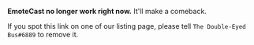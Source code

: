 **EmoteCast no longer work right now.** It'll make a comeback.

If you spot this link on one of our listing page, please tell `The Double-Eyed Bus#6889` to remove it.

<!--

# EmoteCast
Discord and NightDev can't stop us from enjoying emotes! Simply follow these steps to effectively fuck Night:

1. http://bot.discord.io/dtel, make sure you give External Emoji permission
2. Type emote code in full, e.g. `Literally :wendysA:` (Note: Message should only contain 1 emoji code. We are working to remove such limitation)
3. ENJOY THE COMMUNISM OF EMOTES

## How to get your emotes added
You can pay $1/month/server.

However, if you were a BTTV emote server, or your emotes are considered high quality/well-known,  your fee can be waived. Contact austinhuang#1076 for details.

## Comparing to GameWisp
### Setup
* **DTel**: Just have the bot!
* GameWisp: A Twitch channel, a linked GameWisp account, and a bunch of people who are willing to pay you instead of Discord (Nitro) for emotes.

### Cost
* **DTel**: In most cases, requires a user (Does not need to be server owner) to pay $1/month for all 50 server emotes listed as EC emotes. Everyone can use EC emotes.
* GameWisp: 5 GameWisp accounts need to pay the server owner’s GameWisp account a said amount (>=$1) monthly. Exceptions possible.

### Eligibility
* **DTel**: All members of any server that has DiscordTel invited and properly configured.
* GameWisp: Either subscribers in your server (Who paid $2/month) or everyone in your server. (Note: Since GameWisp subscribers are added to a subscriber role, it is possible to add everyone to that role, but this isn’t actually following its ToS/purpose.)

### Usage
* DTel: In channels of servers that has DiscordTel invited and properly configured.
* **GameWisp**: In all server/DM channels that the user have.

## List
Ctrl+F to find emote. Last updated: Sept 16 2017

| Code | Image |
| --- | --- |
| :catlick: | ![](https://cdn.discordapp.com/emojis/230036992296091648.png) |
| :eyBus: | ![](https://cdn.discordapp.com/emojis/230037460577550336.png) |
| :eyBus2: | ![](https://cdn.discordapp.com/emojis/230037540965580800.png) |
| :eyBus3: | ![](https://cdn.discordapp.com/emojis/230037605188632596.png) |
| :eyBus4: | ![](https://cdn.discordapp.com/emojis/230037661816061952.png) |
| :forsenE: | ![](https://cdn.discordapp.com/emojis/230096420462526465.png) |
| :forsenC: | ![](https://cdn.discordapp.com/emojis/230104693164998656.png) |
| :NotLikeThis: | ![](https://cdn.discordapp.com/emojis/230104790040838145.png) |
| :FeelsGoodMan: | ![](https://cdn.discordapp.com/emojis/230104835892969472.png) |
| :eyCat: | ![](https://cdn.discordapp.com/emojis/230105866634919936.png) |
| :TrumpOK: | ![](https://cdn.discordapp.com/emojis/230138267306164224.png) |
| :XD: | ![](https://cdn.discordapp.com/emojis/230340840910880768.png) |
| :kappa: | ![](https://cdn.discordapp.com/emojis/230476135828422659.png) |
| :daddykappa: | ![](https://cdn.discordapp.com/emojis/230476197363056640.png) |
| :puppy: | ![](https://cdn.discordapp.com/emojis/230476552607891456.png) |
| :buckleys: | ![](https://cdn.discordapp.com/emojis/230663037214785536.png) |
| :Nootella: | ![](https://cdn.discordapp.com/emojis/231817120206422026.png) |
| :spam: | ![](https://cdn.discordapp.com/emojis/232565516273713153.png) |
| :bleach: | ![](https://cdn.discordapp.com/emojis/232674893655834625.png) |
| :MtnDew: | ![](https://cdn.discordapp.com/emojis/233366606762344448.png) |
| :commie: | ![](https://cdn.discordapp.com/emojis/234836338363334656.png) |
| :RemWtf: | ![](https://cdn.discordapp.com/emojis/237266136834506754.png) |
| :RamWtf: | ![](https://cdn.discordapp.com/emojis/237307186563383307.png) |
| :heneedsummilk: | ![](https://cdn.discordapp.com/emojis/242365101644972035.png) |
| :FeelsBadMan: | ![](https://cdn.discordapp.com/emojis/242652900134748162.png) |
| :ANELE: | ![](https://cdn.discordapp.com/emojis/242653181555769344.png) |
| :EleGiggle: | ![](https://cdn.discordapp.com/emojis/242653270361899008.png) |
| :MingLee: | ![](https://cdn.discordapp.com/emojis/242653394848710658.png) |
| :KappaSherlock: | ![](https://cdn.discordapp.com/emojis/242653466239959041.png) |
| :forsenGASM: | ![](https://cdn.discordapp.com/emojis/244887611435384833.png) |
| :trumpVV: | ![](https://cdn.discordapp.com/emojis/247442899648774144.png) |
| :detour1: | ![](https://cdn.discordapp.com/emojis/267766325202518021.png) |
| :detour2: | ![](https://cdn.discordapp.com/emojis/267766672885153792.png) |
| :Tea: | ![](https://cdn.discordapp.com/emojis/276787363445735425.png) |
| :yousuck: | ![](https://cdn.discordapp.com/emojis/278303463325302794.png) |
| :partysnek: | ![](https://cdn.discordapp.com/emojis/278957983998803969.png) |
| :JOHNCENA: | ![](https://cdn.discordapp.com/emojis/278958028743507968.png) |
| :menacing: | ![](https://cdn.discordapp.com/emojis/278958091985485824.png) |
| :xd: | ![](https://cdn.discordapp.com/emojis/300655092976058368.png) |
| :blobaustinhuang: | ![](https://cdn.discordapp.com/emojis/301158518176743426.png) |
| :hiss: | ![](https://cdn.discordapp.com/emojis/318089613480820737.png) |
| :whalecum: | ![](https://cdn.discordapp.com/emojis/324333265857282048.png) |
| :HeckOff: | ![](https://cdn.discordapp.com/emojis/230064150712156161.png) |
| :MarioFP: | ![](https://cdn.discordapp.com/emojis/230102243951509504.png) |
| :RIP: | ![](https://cdn.discordapp.com/emojis/230102265808027648.png) |
| :abal: | ![](https://cdn.discordapp.com/emojis/230102369998864384.png) |
| :eyesLeft: | ![](https://cdn.discordapp.com/emojis/230104082218483712.png) |
| :eyesFlipped: | ![](https://cdn.discordapp.com/emojis/230104082424004608.png) |
| :eyesRight: | ![](https://cdn.discordapp.com/emojis/230104083204276224.png) |
| :bot: | ![](https://cdn.discordapp.com/emojis/230104938858938368.png) |
| :botTag: | ![](https://cdn.discordapp.com/emojis/230105988211015680.png) |
| :oneEye: | ![](https://cdn.discordapp.com/emojis/230106059438686209.png) |
| :soon: | ![](https://cdn.discordapp.com/emojis/233642257817927680.png) |
| :googie: | ![](https://cdn.discordapp.com/emojis/238651137480196096.png) |
| :eyets: | ![](https://cdn.discordapp.com/emojis/250835126446063617.png) |
| :0w0: | ![](https://cdn.discordapp.com/emojis/251619484672983041.png) |
| :banzy: | ![](https://cdn.discordapp.com/emojis/253201291440816129.png) |
| :eyers: | ![](https://cdn.discordapp.com/emojis/257654299058765824.png) |
| :Thonkery: | ![](https://cdn.discordapp.com/emojis/258419248202907650.png) |
| :update: | ![](https://cdn.discordapp.com/emojis/264184209617321984.png) |
| :nostar: | ![](https://cdn.discordapp.com/emojis/267793455311224843.png) |
| :this: | ![](https://cdn.discordapp.com/emojis/270416539025539073.png) |
| :calp: | ![](https://cdn.discordapp.com/emojis/272032960646086656.png) |
| :ThonkangP: | ![](https://cdn.discordapp.com/emojis/273748297309749258.png) |
| :SmilingBlackGuyWithQuestionMarks: | ![](https://cdn.discordapp.com/emojis/274075979377410048.png) |
| :owo: | ![](https://cdn.discordapp.com/emojis/274491413251620866.png) |
| :upvote: | ![](https://cdn.discordapp.com/emojis/274492025678856192.png) |
| :downvote: | ![](https://cdn.discordapp.com/emojis/274492025720537088.png) |
| :FeelsHorribleMan: | ![](https://cdn.discordapp.com/emojis/274500084996112384.png) |
| :that: | ![](https://cdn.discordapp.com/emojis/278595992033558529.png) |
| :emofdr: | ![](https://cdn.discordapp.com/emojis/290064711603716096.png) |
| :3Deyes: | ![](https://cdn.discordapp.com/emojis/298003170372878346.png) |
| :dnd: | ![](https://cdn.discordapp.com/emojis/313956276893646850.png) |
| :invisible: | ![](https://cdn.discordapp.com/emojis/313956277107556352.png) |
| :streaming: | ![](https://cdn.discordapp.com/emojis/313956277132853248.png) |
| :away: | ![](https://cdn.discordapp.com/emojis/313956277220802560.png) |
| :offline: | ![](https://cdn.discordapp.com/emojis/313956277237710868.png) |
| :online: | ![](https://cdn.discordapp.com/emojis/313956277808005120.png) |
| :discord: | ![](https://cdn.discordapp.com/emojis/314003252830011395.png) |
| :partner: | ![](https://cdn.discordapp.com/emojis/314068430556758017.png) |
| :nitro: | ![](https://cdn.discordapp.com/emojis/314068430611415041.png) |
| :gif: | ![](https://cdn.discordapp.com/emojis/314068430624129039.png) |
| :staff: | ![](https://cdn.discordapp.com/emojis/314068430787706880.png) |
| :hypesquad: | ![](https://cdn.discordapp.com/emojis/314068430854684672.png) |
| :stafftools: | ![](https://cdn.discordapp.com/emojis/314348604095594498.png) |
| :empty: | ![](https://cdn.discordapp.com/emojis/314349398723264512.png) |
| :check: | ![](https://cdn.discordapp.com/emojis/314349398811475968.png) |
| :xmark: | ![](https://cdn.discordapp.com/emojis/314349398824058880.png) |
| :twitch: | ![](https://cdn.discordapp.com/emojis/314349922755411970.png) |
| :twitter: | ![](https://cdn.discordapp.com/emojis/314349922877046786.png) |
| :youtube: | ![](https://cdn.discordapp.com/emojis/314349922885566475.png) |
| :league: | ![](https://cdn.discordapp.com/emojis/314349922902343681.png) |
| :battlenet: | ![](https://cdn.discordapp.com/emojis/314349923006939136.png) |
| :steam: | ![](https://cdn.discordapp.com/emojis/314349923044687872.png) |
| :soundcloud: | ![](https://cdn.discordapp.com/emojis/314349923090825216.png) |
| :reddit: | ![](https://cdn.discordapp.com/emojis/314349923103670272.png) |
| :skype: | ![](https://cdn.discordapp.com/emojis/314349923107602432.png) |
| :ytgaming: | ![](https://cdn.discordapp.com/emojis/314349923132899338.png) |
| :TohruPillow: | ![](https://cdn.discordapp.com/emojis/356325371290845194.png) |
| :lucoablob: | ![](https://cdn.discordapp.com/emojis/356325390630780928.png) |
| :LucoaWorried: | ![](https://cdn.discordapp.com/emojis/356325409744355340.png) |
| :ShoutaWall: | ![](https://cdn.discordapp.com/emojis/356325439276580864.png) |
| :TohruDragWall: | ![](https://cdn.discordapp.com/emojis/356325457194647552.png) |
| :SmugKyouko: | ![](https://cdn.discordapp.com/emojis/356325473275478018.png) |
| :bearnoevil: | ![](https://cdn.discordapp.com/emojis/356325553101471747.png) |
| :pridecathug: | ![](https://cdn.discordapp.com/emojis/356325574605799425.png) |
| :umaru: | ![](https://cdn.discordapp.com/emojis/356325610605248514.png) |
| :cathugbomb: | ![](https://cdn.discordapp.com/emojis/356325694420156417.png) |
| :uwushy: | ![](https://cdn.discordapp.com/emojis/356326292531970050.png) |
| :BearThok: | ![](https://cdn.discordapp.com/emojis/356326499114156033.png) |
| :BearZooka: | ![](https://cdn.discordapp.com/emojis/356326574863417356.png) |
| :OwO: | ![](https://cdn.discordapp.com/emojis/356326647068229635.png) |
| :LucoaOkay: | ![](https://cdn.discordapp.com/emojis/356326788994957314.png) |
| :HappyGirl: | ![](https://cdn.discordapp.com/emojis/356326997154070528.png) |
| :mrblobwatch: | ![](https://cdn.discordapp.com/emojis/356327061289172992.png) |
| :KannaMagik2: | ![](https://cdn.discordapp.com/emojis/356327391749996545.png) |
| :AwShit: | ![](https://cdn.discordapp.com/emojis/356327467570561025.png) |
| :JudgeDreddDigust: | ![](https://cdn.discordapp.com/emojis/356328206527234069.png) |
| :blobangery: | ![](https://cdn.discordapp.com/emojis/356331142623789068.png) |
| :blobglare: | ![](https://cdn.discordapp.com/emojis/356331154875351040.png) |
| :blobpatrol: | ![](https://cdn.discordapp.com/emojis/356331180502548480.png) |
| :blobrofl: | ![](https://cdn.discordapp.com/emojis/356331208004861952.png) |
| :googlegun: | ![](https://cdn.discordapp.com/emojis/356331236169613312.png) |
| :boxer: | ![](https://cdn.discordapp.com/emojis/356331647425183757.png) |
| :boxer1: | ![](https://cdn.discordapp.com/emojis/356331659202920452.png) |
| :boxer2: | ![](https://cdn.discordapp.com/emojis/356331670854696961.png) |
| :inflam1LilFlame: | ![](https://cdn.discordapp.com/emojis/356598294102933514.png) |
| :inflam1Lol: | ![](https://cdn.discordapp.com/emojis/356598295189127178.png) |
| :mapleW: | ![](https://cdn.discordapp.com/emojis/356679776208945152.png) |
| :2bGasm: | ![](https://cdn.discordapp.com/emojis/356705721422970882.png) |
| :2Blush: | ![](https://cdn.discordapp.com/emojis/356705737629499392.png) |
| :ThinkFishButCool: | ![](https://cdn.discordapp.com/emojis/356705753597476864.png) |
| :Pupper: | ![](https://cdn.discordapp.com/emojis/356705771150508046.png) |
| :HYPERTHINKSPIN: | ![](https://cdn.discordapp.com/emojis/356705787189657602.png) |
| :FeelsHeadset: | ![](https://cdn.discordapp.com/emojis/356705803362631681.png) |
| :ForcedBlobSmile: | ![](https://cdn.discordapp.com/emojis/356705818336559114.png) |
| :Disgusting: | ![](https://cdn.discordapp.com/emojis/356705835210244097.png) |
| :HYPERTHONK: | ![](https://cdn.discordapp.com/emojis/356705853333700609.png) |
| :TrumpsGame: | ![](https://cdn.discordapp.com/emojis/356705868491784193.png) |
| :thinkXD: | ![](https://cdn.discordapp.com/emojis/356705885419995146.png) |
| :KannaWut: | ![](https://cdn.discordapp.com/emojis/356705901144571905.png) |
| :HYPERANGERY: | ![](https://cdn.discordapp.com/emojis/356705917057761281.png) |
| :KannaThink: | ![](https://cdn.discordapp.com/emojis/356705934623506432.png) |
| :LucoaREEEEE: | ![](https://cdn.discordapp.com/emojis/356719045300715520.png) |
| :KobaLUL: | ![](https://cdn.discordapp.com/emojis/356725355853381632.png) |
| :flonking: | ![](https://cdn.discordapp.com/emojis/356736873655435264.png) |
| :wendysW: | ![](https://cdn.discordapp.com/emojis/356746288290725898.png) |
| :wendysA: | ![](https://cdn.discordapp.com/emojis/356746314811441162.png) |
| :wendysH: | ![](https://cdn.discordapp.com/emojis/356746331378810880.png) |
| :wendysS: | ![](https://cdn.discordapp.com/emojis/356746348873383946.png) |
| :Thinkery: | ![](https://cdn.discordapp.com/emojis/279731937076051973.png) |
| :thinkGun: | ![](https://cdn.discordapp.com/emojis/279731937109868545.png) |
| :2Think: | ![](https://cdn.discordapp.com/emojis/279731937168457729.png) |
| :gnaknohT: | ![](https://cdn.discordapp.com/emojis/279731937168457730.png) |
| :Fonking: | ![](https://cdn.discordapp.com/emojis/279731937323515905.png) |
| :thinkingFeels: | ![](https://cdn.discordapp.com/emojis/279731937323646977.png) |
| :Blanking: | ![](https://cdn.discordapp.com/emojis/279731937344749568.png) |
| :eyeskang: | ![](https://cdn.discordapp.com/emojis/279731937373847554.png) |
| :criticalthinking: | ![](https://cdn.discordapp.com/emojis/279731937441087488.png) |
| :owoThink: | ![](https://cdn.discordapp.com/emojis/279731937491288064.png) |
| :ThinkingSmirk: | ![](https://cdn.discordapp.com/emojis/279731937491419137.png) |
| :thinkHang: | ![](https://cdn.discordapp.com/emojis/279731937524842496.png) |
| :thinkNoHands: | ![](https://cdn.discordapp.com/emojis/279731937671905281.png) |
| :Thinnkong: | ![](https://cdn.discordapp.com/emojis/279731937692614657.png) |
| :ThinkingP: | ![](https://cdn.discordapp.com/emojis/279731937709391882.png) |
| :gniknihT: | ![](https://cdn.discordapp.com/emojis/279731937709654016.png) |
| :thinkingSick: | ![](https://cdn.discordapp.com/emojis/279731937717780480.png) |
| :thonkNoHands: | ![](https://cdn.discordapp.com/emojis/279731937743208449.png) |
| :thinkSuicide: | ![](https://cdn.discordapp.com/emojis/279731937806123008.png) |
| :thonkRolly: | ![](https://cdn.discordapp.com/emojis/279731937877426177.png) |
| :Thonkang: | ![](https://cdn.discordapp.com/emojis/279731937965375499.png) |
| :thinkingPortal: | ![](https://cdn.discordapp.com/emojis/279731938074296320.png) |
| :thonkEyes: | ![](https://cdn.discordapp.com/emojis/279731938086879232.png) |
| :Blankery: | ![](https://cdn.discordapp.com/emojis/279731938187804672.png) |
| :Thonkig: | ![](https://cdn.discordapp.com/emojis/279731938200387584.png) |
| :weebThink: | ![](https://cdn.discordapp.com/emojis/279731938493988864.png) |
| :trumpus: | ![](https://cdn.discordapp.com/emojis/281527487081742346.png) |
| :santawumpus: | ![](https://cdn.discordapp.com/emojis/288828551229079564.png) |
| :lovethewumpus: | ![](https://cdn.discordapp.com/emojis/288828551271284746.png) |
| :rainbowwumpus: | ![](https://cdn.discordapp.com/emojis/288828551883522049.png) |
| :goldwumpus: | ![](https://cdn.discordapp.com/emojis/288828552764194817.png) |
| :gold: | ![](https://cdn.discordapp.com/emojis/288828853818753024.png) |
| :y100: | ![](https://cdn.discordapp.com/emojis/288832072078852106.png) |
| :wumpus: | ![](https://cdn.discordapp.com/emojis/289747590600458261.png) |
| :wumpusblob: | ![](https://cdn.discordapp.com/emojis/306836658542870528.png) |
| :rip: | ![](https://cdn.discordapp.com/emojis/318102666763042817.png) |
| :thonkw: | ![](https://cdn.discordapp.com/emojis/318196199406567425.png) |
| :sb: | ![](https://cdn.discordapp.com/emojis/318260063443615745.png) |
| :sbmain2: | ![](https://cdn.discordapp.com/emojis/318261931272306688.png) |
| :sbmain: | ![](https://cdn.discordapp.com/emojis/318262137766281217.png) |
| :sbmain3: | ![](https://cdn.discordapp.com/emojis/318262493585735680.png) |
| :sbmain5: | ![](https://cdn.discordapp.com/emojis/318263577402277889.png) |
| :sbmain6: | ![](https://cdn.discordapp.com/emojis/318263808198180864.png) |
| :aaaa: | ![](https://cdn.discordapp.com/emojis/319241392561979393.png) |
| :bean: | ![](https://cdn.discordapp.com/emojis/319636723040649226.png) |
| :Randy: | ![](https://cdn.discordapp.com/emojis/320703617893924874.png) |
| :GDDemon: | ![](https://cdn.discordapp.com/emojis/325577534060363776.png) |
| :GDInsane: | ![](https://cdn.discordapp.com/emojis/325577844203847680.png) |
| :GDHarder: | ![](https://cdn.discordapp.com/emojis/325578028497371138.png) |
| :GDHard: | ![](https://cdn.discordapp.com/emojis/325578157480476682.png) |
| :GDNormal: | ![](https://cdn.discordapp.com/emojis/325578549102772224.png) |
| :GDEasy: | ![](https://cdn.discordapp.com/emojis/325578811603419147.png) |
| :Brick: | ![](https://cdn.discordapp.com/emojis/332933223506247683.png) |
| :MonopolyBOI: | ![](https://cdn.discordapp.com/emojis/332935293235888149.png) |
| :KannaGun: | ![](https://cdn.discordapp.com/emojis/332935427227123723.png) |
| :michigun: | ![](https://cdn.discordapp.com/emojis/333565866002350083.png) |
| :Fals: | ![](https://cdn.discordapp.com/emojis/333567614989369344.png) |
| :Tru: | ![](https://cdn.discordapp.com/emojis/333567615089770508.png) |
| :TrusThinking: | ![](https://cdn.discordapp.com/emojis/333848633386598401.png) |
| :nerfgun: | ![](https://cdn.discordapp.com/emojis/333848639229263874.png) |
| :PagChomp: | ![](https://cdn.discordapp.com/emojis/339794880169771008.png) |
| :heyvsaucemichaelhere: | ![](https://cdn.discordapp.com/emojis/341379105356513292.png) |
| :be: | ![](https://cdn.discordapp.com/emojis/342468684096471050.png) |
| :hehehe: | ![](https://cdn.discordapp.com/emojis/342471493613256704.png) |
| :NerfsTa: | ![](https://cdn.discordapp.com/emojis/342473056750534666.png) |
| :yee: | ![](https://cdn.discordapp.com/emojis/342677795547119626.png) |
| :superboi: | ![](https://cdn.discordapp.com/emojis/345143930133938176.png) |
| :AquaD: | ![](https://cdn.discordapp.com/emojis/345327573502394369.png) |
| :Derpness: | ![](https://cdn.discordapp.com/emojis/345422866172346371.png) |
| :AquaGuns: | ![](https://cdn.discordapp.com/emojis/345608965608046593.png) |
| :AquaWeary: | ![](https://cdn.discordapp.com/emojis/345619147352178688.png) |
| :AquaP: | ![](https://cdn.discordapp.com/emojis/345663537802117130.png) |
| :nyoom: | ![](https://cdn.discordapp.com/emojis/348248450514812929.png) |
| :PingThink: | ![](https://cdn.discordapp.com/emojis/349471950541815808.png) |
| :ThinkingHand: | ![](https://cdn.discordapp.com/emojis/349654493090283520.png) |
| :ThinkingRobert: | ![](https://cdn.discordapp.com/emojis/349654567329202186.png) |
| :BeeThink: | ![](https://cdn.discordapp.com/emojis/349963237904875523.png) |
| :theknene: | ![](https://cdn.discordapp.com/emojis/351378013339779072.png) |
| :kazuthink: | ![](https://cdn.discordapp.com/emojis/353335005193175040.png) |
| :wait: | ![](https://cdn.discordapp.com/emojis/356646993214439428.png) |
| :what: | ![](https://cdn.discordapp.com/emojis/356647013699420161.png) |
| :senikwat: | ![](https://cdn.discordapp.com/emojis/356651581275373589.png) |
| :blob0w0: | ![](https://cdn.discordapp.com/emojis/356967878316130314.png) |
| :blobamused: | ![](https://cdn.discordapp.com/emojis/356967904325140491.png) |
| :blobangel: | ![](https://cdn.discordapp.com/emojis/356967919520972802.png) |
| :blobangry: | ![](https://cdn.discordapp.com/emojis/356967953348165632.png) |
| :blobastonished: | ![](https://cdn.discordapp.com/emojis/356967974009176082.png) |
| :blobawkward: | ![](https://cdn.discordapp.com/emojis/356967995874213889.png) |
| :blobaww: | ![](https://cdn.discordapp.com/emojis/356968011875483661.png) |
| :blobbandage: | ![](https://cdn.discordapp.com/emojis/356968029663264769.png) |
| :blobblush: | ![](https://cdn.discordapp.com/emojis/356968045719322624.png) |
| :blobbowing: | ![](https://cdn.discordapp.com/emojis/356968103235551233.png) |
| :blobcheeky: | ![](https://cdn.discordapp.com/emojis/356968122923745281.png) |
| :blobcheer: | ![](https://cdn.discordapp.com/emojis/356968140447678464.png) |
| :blobconfounded: | ![](https://cdn.discordapp.com/emojis/356968155509161984.png) |
| :b1nzyblob: | ![](https://cdn.discordapp.com/emojis/356968169417605120.png) |
| :b4nzyblob: | ![](https://cdn.discordapp.com/emojis/356968187155316748.png) |
| :blobconfused: | ![](https://cdn.discordapp.com/emojis/356968269313212417.png) |
| :blobcool: | ![](https://cdn.discordapp.com/emojis/356968290939043840.png) |
| :blobcouncil: | ![](https://cdn.discordapp.com/emojis/356968313391284224.png) |
| :blobcouple: | ![](https://cdn.discordapp.com/emojis/356968334711062549.png) |
| :blobcowboy: | ![](https://cdn.discordapp.com/emojis/356968376062443520.png) |
| :blobcry: | ![](https://cdn.discordapp.com/emojis/356968400326754304.png) |
| :blobdancer: | ![](https://cdn.discordapp.com/emojis/356968489862299658.png) |
| :blobdead: | ![](https://cdn.discordapp.com/emojis/356968505414778901.png) |
| :blobderpy: | ![](https://cdn.discordapp.com/emojis/356968556782682122.png) |
| :blobdetective: | ![](https://cdn.discordapp.com/emojis/356968564206338048.png) |
| :blobdevil: | ![](https://cdn.discordapp.com/emojis/356968571013824515.png) |
| :blobdizzy: | ![](https://cdn.discordapp.com/emojis/356968576168624139.png) |
| :blobdrool: | ![](https://cdn.discordapp.com/emojis/356968674185314305.png) |
| :blobexpressionless: | ![](https://cdn.discordapp.com/emojis/356968695467081729.png) |
| :blobeyes: | ![](https://cdn.discordapp.com/emojis/356968746230874112.png) |
| :blobfacepalm: | ![](https://cdn.discordapp.com/emojis/356968758251880449.png) |
| :blobfearful: | ![](https://cdn.discordapp.com/emojis/356968771103227915.png) |
| :blobfistbumpL: | ![](https://cdn.discordapp.com/emojis/356968779332321281.png) |
| :blobfistbumpR: | ![](https://cdn.discordapp.com/emojis/356968784030072832.png) |
| :blobflushed: | ![](https://cdn.discordapp.com/emojis/356968803667542016.png) |
| :blobfrown: | ![](https://cdn.discordapp.com/emojis/356968880620437504.png) |
| :blobfrowning: | ![](https://cdn.discordapp.com/emojis/356968897401847808.png) |
| :blobfrowningbig: | ![](https://cdn.discordapp.com/emojis/356968909309476866.png) |
| :blobgo: | ![](https://cdn.discordapp.com/emojis/356968930822193152.png) |
| :blobgrin: | ![](https://cdn.discordapp.com/emojis/356968955723907077.png) |
| :blobhammer: | ![](https://cdn.discordapp.com/emojis/356969044135510017.png) |
| :blobhearteyes: | ![](https://cdn.discordapp.com/emojis/356969068747554826.png) |
| :blobhero: | ![](https://cdn.discordapp.com/emojis/356969077287157781.png) |
| :blobhighfive: | ![](https://cdn.discordapp.com/emojis/356969182296014859.png) |
| :blobhug: | ![](https://cdn.discordapp.com/emojis/356969190990675979.png) |
| :blobhyperthink: | ![](https://cdn.discordapp.com/emojis/356969203732840458.png) |
| :blobhyperthinkfast: | ![](https://cdn.discordapp.com/emojis/356969262532919296.png) |
| :cloudbleed: | ![](https://cdn.discordapp.com/emojis/286575873887436800.png) |
| :certifiedbot: | ![](https://cdn.discordapp.com/emojis/308880575379275776.png) |
| :certifieddev: | ![](https://cdn.discordapp.com/emojis/308880841382297610.png) |
| :dblBanne: | ![](https://cdn.discordapp.com/emojis/308881265870766080.png) |
| :dblAdmin: | ![](https://cdn.discordapp.com/emojis/308881474998763520.png) |
| :tickYes: | ![](https://cdn.discordapp.com/emojis/315009125694177281.png) |
| :tickNo: | ![](https://cdn.discordapp.com/emojis/315009174163685377.png) |
| :download: | ![](https://cdn.discordapp.com/emojis/316264057659326464.png) |
| :dblArtist: | ![](https://cdn.discordapp.com/emojis/316965101074776064.png) |
| :dblSupporter: | ![](https://cdn.discordapp.com/emojis/317251816226160641.png) |
| :photoblobs: | ![](https://cdn.discordapp.com/emojis/318013782662053888.png) |
| :oliy: | ![](https://cdn.discordapp.com/emojis/327462998610280448.png) |
| :francis: | ![](https://cdn.discordapp.com/emojis/327464171211849728.png) |
| :discordbot: | ![](https://cdn.discordapp.com/emojis/338808864352763904.png) |
| :Thonk: | ![](https://cdn.discordapp.com/emojis/356771720863940608.png) |
| :bloblul: | ![](https://cdn.discordapp.com/emojis/356789385875816448.png) |
| :b1nzyhyperban: | ![](https://cdn.discordapp.com/emojis/356830174660132864.png) |
| :mmLol: | ![](https://cdn.discordapp.com/emojis/356831697385422848.png) |
| :thonkku: | ![](https://cdn.discordapp.com/emojis/356833797804916737.png) |
| :blobhypesquad: | ![](https://cdn.discordapp.com/emojis/356970794716364810.png) |
| :blobidea: | ![](https://cdn.discordapp.com/emojis/356970806170877952.png) |
| :blobjoy: | ![](https://cdn.discordapp.com/emojis/356970815167791127.png) |
| :blobkiss: | ![](https://cdn.discordapp.com/emojis/356970830078672897.png) |
| :blobkissblush: | ![](https://cdn.discordapp.com/emojis/356970839754670081.png) |
| :blobkissheart: | ![](https://cdn.discordapp.com/emojis/356970849892564994.png) |
| :blobmelt: | ![](https://cdn.discordapp.com/emojis/356970869928755204.png) |
| :blobmoustache: | ![](https://cdn.discordapp.com/emojis/356970887246774283.png) |
| :blobnauseated: | ![](https://cdn.discordapp.com/emojis/356970924869681153.png) |
| :blobnervous: | ![](https://cdn.discordapp.com/emojis/356970949398233088.png) |
| :blobneutral: | ![](https://cdn.discordapp.com/emojis/356970977671774208.png) |
| :blobninja: | ![](https://cdn.discordapp.com/emojis/356970996131168286.png) |
| :blobnogood: | ![](https://cdn.discordapp.com/emojis/356971011360555009.png) |
| :blobnom: | ![](https://cdn.discordapp.com/emojis/356971031220584448.png) |
| :blobnomcookie: | ![](https://cdn.discordapp.com/emojis/356971228436758528.png) |
| :blobnomouth: | ![](https://cdn.discordapp.com/emojis/356971240386461697.png) |
| :blobok: | ![](https://cdn.discordapp.com/emojis/356971260779036672.png) |
| :blobokhand: | ![](https://cdn.discordapp.com/emojis/356971272481275915.png) |
| :blobonfire: | ![](https://cdn.discordapp.com/emojis/356971316064157696.png) |
| :blobopenmouth: | ![](https://cdn.discordapp.com/emojis/356971334607044609.png) |
| :bloboro: | ![](https://cdn.discordapp.com/emojis/356971388231221249.png) |
| :bloboutage: | ![](https://cdn.discordapp.com/emojis/356971404526354434.png) |
| :blobowo: | ![](https://cdn.discordapp.com/emojis/356971547396800514.png) |
| :blobowoevil: | ![](https://cdn.discordapp.com/emojis/356971569391599627.png) |
| :blobparty: | ![](https://cdn.discordapp.com/emojis/356971598152073217.png) |
| :blobpats: | ![](https://cdn.discordapp.com/emojis/356971689499688960.png) |
| :blobpeek: | ![](https://cdn.discordapp.com/emojis/356971712279085087.png) |
| :blobpensive: | ![](https://cdn.discordapp.com/emojis/356971729811406858.png) |
| :blobpin: | ![](https://cdn.discordapp.com/emojis/356971766142468096.png) |
| :blobpolice: | ![](https://cdn.discordapp.com/emojis/356971796677001226.png) |
| :blobpopcorn: | ![](https://cdn.discordapp.com/emojis/356971813542166529.png) |
| :blobpray: | ![](https://cdn.discordapp.com/emojis/356971834052444160.png) |
| :blobrollingeyes: | ![](https://cdn.discordapp.com/emojis/356972186105544714.png) |
| :blobross: | ![](https://cdn.discordapp.com/emojis/356972205852065802.png) |
| :blobsad: | ![](https://cdn.discordapp.com/emojis/356972308369375232.png) |
| :blobsalute: | ![](https://cdn.discordapp.com/emojis/356972332373377025.png) |
| :blobscream: | ![](https://cdn.discordapp.com/emojis/356972348794077186.png) |
| :blobshh: | ![](https://cdn.discordapp.com/emojis/356972391622246400.png) |
| :blobshrug: | ![](https://cdn.discordapp.com/emojis/356972416284753921.png) |
| :blobsleeping: | ![](https://cdn.discordapp.com/emojis/356972487717683205.png) |
| :blobsleepless: | ![](https://cdn.discordapp.com/emojis/356972559775825930.png) |
| :blobsmile: | ![](https://cdn.discordapp.com/emojis/356972583721107458.png) |
| :blobsmilehappy: | ![](https://cdn.discordapp.com/emojis/356972611013705739.png) |
| :blobsmilehappyeyes: | ![](https://cdn.discordapp.com/emojis/356972629611118603.png) |
| :blobsmileopenmouth: | ![](https://cdn.discordapp.com/emojis/356972665220890635.png) |
| :blobsmileopenmouth2: | ![](https://cdn.discordapp.com/emojis/356972753318051840.png) |
| :blobsmilesweat: | ![](https://cdn.discordapp.com/emojis/356972772435427328.png) |
| :blobsmilesweat2: | ![](https://cdn.discordapp.com/emojis/356975555574366209.png) |
| :blobsmiley: | ![](https://cdn.discordapp.com/emojis/356975583156240387.png) |
| :blobsmirk: | ![](https://cdn.discordapp.com/emojis/356975611127791616.png) |
| :blobsneezing: | ![](https://cdn.discordapp.com/emojis/356975642023034880.png) |
| :blobsnuggle: | ![](https://cdn.discordapp.com/emojis/356975649841217536.png) |
| :blobsob: | ![](https://cdn.discordapp.com/emojis/356975672620482566.png) |
| :blobsplosion: | ![](https://cdn.discordapp.com/emojis/356976111017656321.png) |
| :blobspy: | ![](https://cdn.discordapp.com/emojis/356976133259919362.png) |
| :blobstop: | ![](https://cdn.discordapp.com/emojis/356976152390402049.png) |
| :blobsunglasses: | ![](https://cdn.discordapp.com/emojis/356976169989701632.png) |
| :blobsurprised: | ![](https://cdn.discordapp.com/emojis/356976206014316550.png) |
| :blobsweats: | ![](https://cdn.discordapp.com/emojis/356976252609101837.png) |
| :blobteefs: | ![](https://cdn.discordapp.com/emojis/356976343340023809.png) |
| :blobthinking: | ![](https://cdn.discordapp.com/emojis/356976362743136266.png) |
| :blobthinkingcool: | ![](https://cdn.discordapp.com/emojis/356976390156976134.png) |
| :blobthinkingdown: | ![](https://cdn.discordapp.com/emojis/356976478614978560.png) |
| :blobthinkingeyes: | ![](https://cdn.discordapp.com/emojis/356976501482061829.png) |
| :blobthinkingfast: | ![](https://cdn.discordapp.com/emojis/356976889937526786.png) |
| :blobthinkingglare: | ![](https://cdn.discordapp.com/emojis/356976910825160708.png) |
| :blobthinkingsmirk: | ![](https://cdn.discordapp.com/emojis/356976950956392459.png) |
| :blobthonkang: | ![](https://cdn.discordapp.com/emojis/356976983776952332.png) |
| :blobthumbsdown: | ![](https://cdn.discordapp.com/emojis/356977029062590464.png) |
| :blobthumbsup: | ![](https://cdn.discordapp.com/emojis/356977467229077514.png) |
| :blobthump: | ![](https://cdn.discordapp.com/emojis/356977484958400545.png) |
| :blobtilt: | ![](https://cdn.discordapp.com/emojis/356977516877185025.png) |
| :blobtired: | ![](https://cdn.discordapp.com/emojis/356977543061962782.png) |
| :blobtongue: | ![](https://cdn.discordapp.com/emojis/356977575307902977.png) |
| :blobtonguewink: | ![](https://cdn.discordapp.com/emojis/356977659101839370.png) |
| :blobtriumph: | ![](https://cdn.discordapp.com/emojis/356977683051184129.png) |
| :blobugh: | ![](https://cdn.discordapp.com/emojis/356977714235965461.png) |
| :blobunamused: | ![](https://cdn.discordapp.com/emojis/356978077798236172.png) |
| :blobunsure: | ![](https://cdn.discordapp.com/emojis/356978107929853952.png) |
| :blobupset: | ![](https://cdn.discordapp.com/emojis/356978135746478092.png) |
| :blobupsidedown: | ![](https://cdn.discordapp.com/emojis/356978249026371596.png) |
| :blobuwu: | ![](https://cdn.discordapp.com/emojis/356978273777090561.png) |
| :blobwaitwhat: | ![](https://cdn.discordapp.com/emojis/356978308371447830.png) |
| :blobwave: | ![](https://cdn.discordapp.com/emojis/356978347047124993.png) |
| :blobwavereverse: | ![](https://cdn.discordapp.com/emojis/356978393696305153.png) |
| :blobweary: | ![](https://cdn.discordapp.com/emojis/356978426722123788.png) |
| :blobwhistle: | ![](https://cdn.discordapp.com/emojis/356978541038010382.png) |
| :blobwink: | ![](https://cdn.discordapp.com/emojis/356978574793637888.png) |
| :blobwizard: | ![](https://cdn.discordapp.com/emojis/356978673661902850.png) |
| :blobwoah: | ![](https://cdn.discordapp.com/emojis/356978732449398784.png) |
| :blobxd: | ![](https://cdn.discordapp.com/emojis/356978822937182208.png) |
| :blobyum: | ![](https://cdn.discordapp.com/emojis/356978866738167818.png) |
| :blobzippermouth: | ![](https://cdn.discordapp.com/emojis/356979010749595659.png) |
| :bolb: | ![](https://cdn.discordapp.com/emojis/356979042026520577.png) |
| :doggoblob: | ![](https://cdn.discordapp.com/emojis/356979088998531073.png) |
| :FeelsBlobMan: | ![](https://cdn.discordapp.com/emojis/356979132199862273.png) |
| :kirblob: | ![](https://cdn.discordapp.com/emojis/356982718623383554.png) |
| :rainblob: | ![](https://cdn.discordapp.com/emojis/356982782653890560.png) |
| :pusheenblob: | ![](https://cdn.discordapp.com/emojis/356982828090654720.png) |
| :DiscordTelPhone: | ![](https://cdn.discordapp.com/emojis/310817969498226718.png) |
| :GoldPhone: | ![](https://cdn.discordapp.com/emojis/320768431307882497.png) |
| :BusThinking: | ![](https://cdn.discordapp.com/emojis/341628019472990209.png) |
| :gentleblob: | ![](https://cdn.discordapp.com/emojis/357021033498279937.png) |
| :wolfiriblob: | ![](https://cdn.discordapp.com/emojis/357021174032498688.png) |
| :thinkingwithblobs: | ![](https://cdn.discordapp.com/emojis/357021323882397697.png) |
| :HYPERXENOGALACTICTHONK: | ![](https://cdn.discordapp.com/emojis/357021435404746752.png) |
| :hyperSmug: | ![](https://cdn.discordapp.com/emojis/357021481244295170.png) |
| :SmugWendys: | ![](https://cdn.discordapp.com/emojis/357021509530681344.png) |
| :unSmile: | ![](https://cdn.discordapp.com/emojis/357021618293178368.png) |
| :thinkingLol: | ![](https://cdn.discordapp.com/emojis/357021633053065227.png) |
| :thinkingLul: | ![](https://cdn.discordapp.com/emojis/357021650304237570.png) |
| :thinkThumbsDown: | ![](https://cdn.discordapp.com/emojis/357021656755208193.png) |
| :thinkThumbsUp: | ![](https://cdn.discordapp.com/emojis/357021674404577302.png) |
| :ThonkBAKA: | ![](https://cdn.discordapp.com/emojis/357021700472307714.png) |
| :ThinkBAKA: | ![](https://cdn.discordapp.com/emojis/357021704335392771.png) |
| :ThonkFish: | ![](https://cdn.discordapp.com/emojis/357021709808828416.png) |
| :thinkDumb: | ![](https://cdn.discordapp.com/emojis/357021743895937034.png) |
| :thinkGarlic: | ![](https://cdn.discordapp.com/emojis/357021771162976257.png) |
| :ThonkingButCool: | ![](https://cdn.discordapp.com/emojis/357021775558606854.png) |
| :thinkingLewd: | ![](https://cdn.discordapp.com/emojis/357021797419581441.png) |
| :Thenkung: | ![](https://cdn.discordapp.com/emojis/357021807179464704.png) |
| :theMadman: | ![](https://cdn.discordapp.com/emojis/357021814741925888.png) |
| :Starring: | ![](https://cdn.discordapp.com/emojis/357021851828092929.png) |
| :GalacticThink: | ![](https://cdn.discordapp.com/emojis/357021852255780865.png) |
| :ConjoinedThink: | ![](https://cdn.discordapp.com/emojis/357021854780620801.png) |
| :ThonkerGuns: | ![](https://cdn.discordapp.com/emojis/357021978885881877.png) |
| :ThinkSafe: | ![](https://cdn.discordapp.com/emojis/357022048637419520.png) |
| :thinKat: | ![](https://cdn.discordapp.com/emojis/357022063518547969.png) |
| :mmBlob: | ![](https://cdn.discordapp.com/emojis/357022137481035778.png) |
| :blobWOKE: | ![](https://cdn.discordapp.com/emojis/357022213473435648.png) |
| :blobThonkeng: | ![](https://cdn.discordapp.com/emojis/357022222977728512.png) |
| :blobReach: | ![](https://cdn.discordapp.com/emojis/357022255479259136.png) |
| :blobObw: | ![](https://cdn.discordapp.com/emojis/357022290002575364.png) |
| :blobNomPortals: | ![](https://cdn.discordapp.com/emojis/357022299674902528.png) |
| :ANGERY: | ![](https://cdn.discordapp.com/emojis/357022304435306496.png) |
| :blobKirito: | ![](https://cdn.discordapp.com/emojis/357022325712879626.png) |
| :blobKnife: | ![](https://cdn.discordapp.com/emojis/357022330389790721.png) |
| :blobBan: | ![](https://cdn.discordapp.com/emojis/357022484215758848.png) |
| :notlikeblob: | ![](https://cdn.discordapp.com/emojis/357311805883940875.png) |
| :blobcosmicthink: | ![](https://cdn.discordapp.com/emojis/357313037033537566.png) |
| :HYPERULTRAMEGASUBTHONK: | ![](https://cdn.discordapp.com/emojis/357313085687726081.png) |
| :Hmming: | ![](https://cdn.discordapp.com/emojis/357313105249959946.png) |
| :HYPERTHINK: | ![](https://cdn.discordapp.com/emojis/357313114968162317.png) |
| :Evacuating: | ![](https://cdn.discordapp.com/emojis/357313164511150081.png) |
| :LegoThink: | ![](https://cdn.discordapp.com/emojis/357313267695353856.png) |
| :OwOThink: | ![](https://cdn.discordapp.com/emojis/357313307389984773.png) |
| :ThinkDead: | ![](https://cdn.discordapp.com/emojis/357313315636248578.png) |
| :ThinkSmug: | ![](https://cdn.discordapp.com/emojis/357313341762568193.png) |
| :ThinkSuicide: | ![](https://cdn.discordapp.com/emojis/357313353879912449.png) |
| :Avali: | ![](https://cdn.discordapp.com/emojis/357331406965178379.png) |
| :Alpaca: | ![](https://cdn.discordapp.com/emojis/357331407040937996.png) |
| :questbuird: | ![](https://cdn.discordapp.com/emojis/357331407053258752.png) |
| :Apex: | ![](https://cdn.discordapp.com/emojis/357331407254716416.png) |
| :avian: | ![](https://cdn.discordapp.com/emojis/357331408802283531.png) |
| :t3: | ![](https://cdn.discordapp.com/emojis/357331409393942540.png) |
| :ErchiusGhost: | ![](https://cdn.discordapp.com/emojis/357331409419108352.png) |
| :felin: | ![](https://cdn.discordapp.com/emojis/357331409494474753.png) |
| :fenix: | ![](https://cdn.discordapp.com/emojis/357331409544806401.png) |
| :fenorox: | ![](https://cdn.discordapp.com/emojis/357331409553326080.png) |
| :glitch: | ![](https://cdn.discordapp.com/emojis/357331409553326081.png) |
| :Nuru: | ![](https://cdn.discordapp.com/emojis/357331409590943745.png) |
| :human: | ![](https://cdn.discordapp.com/emojis/357331409657921537.png) |
| :hylotle: | ![](https://cdn.discordapp.com/emojis/357331409813372928.png) |
| :EstherBright: | ![](https://cdn.discordapp.com/emojis/357331409817567242.png) |
| :kotchi: | ![](https://cdn.discordapp.com/emojis/357331409871831041.png) |
| :nox: | ![](https://cdn.discordapp.com/emojis/357331409871831052.png) |
| :novakid: | ![](https://cdn.discordapp.com/emojis/357331409985208332.png) |
| :baron: | ![](https://cdn.discordapp.com/emojis/357331409993465859.png) |
| :penquin: | ![](https://cdn.discordapp.com/emojis/357331409997791234.png) |
| :Orion: | ![](https://cdn.discordapp.com/emojis/357331410014437378.png) |
| :lana: | ![](https://cdn.discordapp.com/emojis/357331410282872839.png) |
| :Floron: | ![](https://cdn.discordapp.com/emojis/357331410392055808.png) |
| :SAIL: | ![](https://cdn.discordapp.com/emojis/357331410421547011.png) |
| :SBmoney: | ![](https://cdn.discordapp.com/emojis/357331410488524811.png) |
| :plogo: | ![](https://cdn.discordapp.com/emojis/357331410559959044.png) |
| :sbsmile: | ![](https://cdn.discordapp.com/emojis/357331410706759692.png) |
| :sbpo: | ![](https://cdn.discordapp.com/emojis/357331410715148299.png) |
| :poptop: | ![](https://cdn.discordapp.com/emojis/357331410744246272.png) |
| :sbo: | ![](https://cdn.discordapp.com/emojis/357331410757091329.png) |
| :shadow: | ![](https://cdn.discordapp.com/emojis/357331410844909571.png) |
| :sbwink: | ![](https://cdn.discordapp.com/emojis/357331411033653248.png) |
| :sbsad: | ![](https://cdn.discordapp.com/emojis/357331411134578688.png) |
| :cflogo: | ![](https://cdn.discordapp.com/emojis/357331411176521728.png) |
| :T1: | ![](https://cdn.discordapp.com/emojis/357331411264339968.png) |
| :MacThonk: | ![](https://cdn.discordapp.com/emojis/348856863875661825.png) |
| :BusThonk: | ![](https://cdn.discordapp.com/emojis/348857108776747010.png) |
| :Discoin: | ![](https://cdn.discordapp.com/emojis/357656754642747403.png) |
| :PyThonk: | ![](https://cdn.discordapp.com/emojis/357677346532098049.png) |

-->
